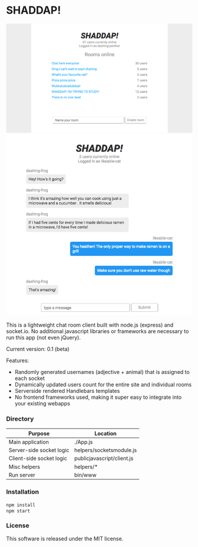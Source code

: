 # SHADDAP!

![Screenshot](/documentation/screenshot.png?raw=true "Screenshot")
![Screenshot](/documentation/chat.png?raw=true "Screenshot")

This is a lightweight chat room client built with node.js (express) and socket.io. No additional javascript libraries or frameworks are necessary to run this app (not even jQuery).

Current version: 0.1 (beta)

Features:
* Randomly generated usernames (adjective + animal) that is assigned to each socket
* Dynamically updated users count for the entire site and individual rooms
* Serverside rendered Handlebars templates
* No frontend frameworks used, making it super easy to integrate into your existing webapps

### Directory

Purpose | Location
------------ | -------------
Main application | ./App.js
Server-side socket logic | helpers/socketsmodule.js
Client-side socket logic | publicjavascript/client.js
Misc helpers | helpers/*
Run server | bin/www

### Installation

```
npm install
npm start
```

### License
This software is released under the MIT license.
